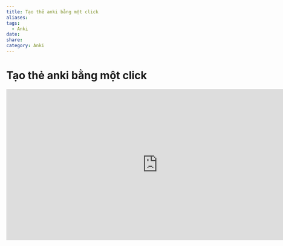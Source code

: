 ```yaml
---
title: Tạo thẻ anki bằng một click
aliases: 
tags:
  - Anki
date: 
share: 
category: Anki
---
```

# Tạo thẻ anki bằng một click

<iframe width="800" height="400" src="https://www.youtube.com/embed/Bb70DE801aM?si=yVCyakh4OliZXCEI" title="YouTube video player" frameborder="0" allow="accelerometer; autoplay; clipboard-write; encrypted-media; gyroscope; picture-in-picture; web-share" referrerpolicy="strict-origin-when-cross-origin" allowfullscreen></iframe>